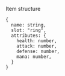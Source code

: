 Item structure 

    {
      name: string,
      slot: "ring",
      attributes: {
        health: number,
        attack: number,
        defense: number,
        mana: number,
      }
    }

